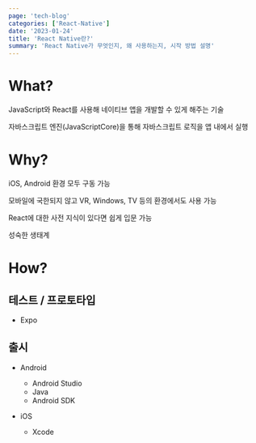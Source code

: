 ```yaml
---
page: 'tech-blog'
categories: ['React-Native']
date: '2023-01-24'
title: 'React Native란?'
summary: 'React Native가 무엇인지, 왜 사용하는지, 시작 방법 설명'
---
```


# What?

JavaScript와 React를 사용해 네이티브 앱을 개발할 수 있게 해주는 기술

자바스크립트 엔진(JavaScriptCore)을 통해 자바스크립트 로직을 앱 내에서 실행

# Why?

iOS, Android 환경 모두 구동 가능

모바일에 국한되지 않고 VR, Windows, TV 등의 환경에서도 사용 가능

React에 대한 사전 지식이 있다면 쉽게 입문 가능

성숙한 생태계

# How?

## 테스트 / 프로토타입

- Expo

## 출시

- Android

  - Android Studio
  - Java
  - Android SDK

- iOS
  - Xcode
